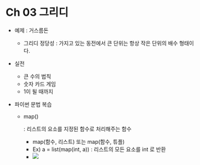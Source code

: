 # Ch 03 그리디

- 예제 : 거스름돈 
  - 그리디 정당성 : 가지고 있는 동전에서 큰 단위는 항상 작은 단위의 배수 형태이다.
- 실전

  - 큰 수의 법칙
  - 숫자 카드 게임
  - 1이 될 때까지

- 파이썬 문법 복습

  - map()

    : 리스트의 요소를 지정된 함수로 처리해주는 함수

    - map(함수, 리스트) 또는 map(함수, 튜플)
    - Ex) a = list(map(int, a)) : 리스트의 모든 요소를 int 로 반환
    - ![](https://dojang.io/pluginfile.php/13699/mod_page/content/3/022019.png)

